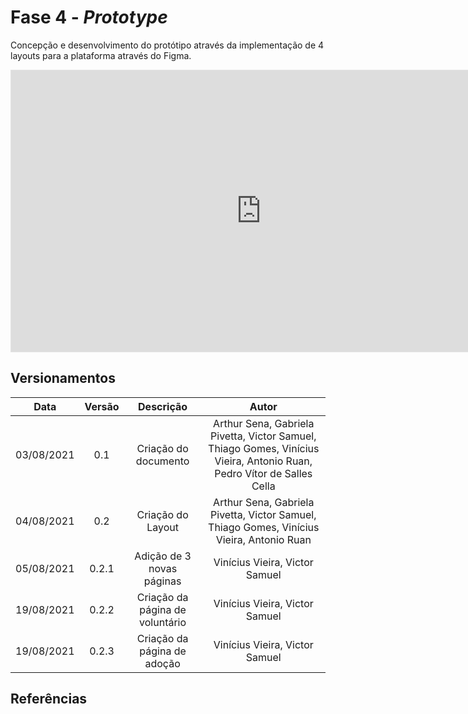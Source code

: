 # Fase 4 - <i>Prototype</i>

Concepção e desenvolvimento do protótipo através da implementação de 4 layouts para a plataforma através do Figma.

<iframe style="border: 1px solid rgba(0, 0, 0, 0.1);" width="800" height="450" src="https://www.figma.com/embed?embed_host=share&url=https%3A%2F%2Fwww.figma.com%2Ffile%2FXdaUF3ZuT7KqRbCf7eH0or%2FUntitled%3Fnode-id%3D0%253A1" allowfullscreen></iframe>

## Versionamentos

|Data|Versão|Descrição|Autor|
|:--------:|:---:|:-------------------: |:-----------------------:|
|03/08/2021| 0.1 | Criação do documento |Arthur Sena, Gabriela Pivetta, Victor Samuel, Thiago Gomes, Vinícius Vieira, Antonio Ruan, Pedro Vítor de Salles Cella |
|04/08/2021| 0.2 | Criação do Layout | Arthur Sena, Gabriela Pivetta, Victor Samuel, Thiago Gomes, Vinícius Vieira, Antonio Ruan | 
|05/08/2021| 0.2.1 | Adição de 3 novas páginas | Vinícius Vieira, Victor Samuel | 
|19/08/2021| 0.2.2 | Criação da página de voluntário | Vinícius Vieira, Victor Samuel | 
|19/08/2021| 0.2.3 | Criação da página de adoção | Vinícius Vieira, Victor Samuel | 


## Referências